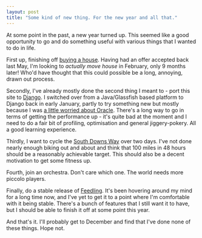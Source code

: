 ```yaml
---
layout: post
title: "Some kind of new thing. For the new year and all that."
---
```

At some point in the past, a new year turned up. This seemed like a good
opportunity to go and do something useful with various things that I wanted to
do in life.

First up, finishing off [buying a house][1]. Having had an offer accepted back
last May, I'm looking to *actually move house* in February, only 9 months
later! Who'd have thought that this could possible be a long, annoying, drawn
out process.

Secondly, I've already mostly done the second thing I meant to - port this
site to [Django][2]. I switched over from a Java/Glassfish based platform to
Django back in early January, partly to try something new but mostly because I
was [a little worried about Oracle][3]. There's a long way to go in terms of
getting the performance up - it's quite bad at the moment and I need to do a
fair bit of profiling, optimisation and general jiggery-pokery. All a good
learning experience.

Thirdly, I want to cycle the [South Downs Way][4] over two days. I've not done
nearly enough biking out and about and think that 100 miles in 48 hours should
be a reasonably achievable target. This should also be a decent motivation to
get some fitness up.

Fourth, join an orchestra. Don't care which one. The world needs more piccolo
players.

Finally, do a stable release of [Feedling][5]. It's been hovering around my
mind for a long time now, and I've yet to get it to a point where I'm
comfortable with it being stable. There's a bunch of features that I still
want it to have, but I should be able to finish it off at some point this
year.

And that's it. I'll probably get to December and find that I've done none of
these things. Hope not.

   [1]: /2010/08/19/me-vs-universe-the-struggle-continues.html

   [2]: http://www.djangoproject.com/

   [3]: /2013/11/03/django-updates-and-thingies.html

   [4]: http://en.wikipedia.org/wiki/South_Downs_Way

   [5]: http://feedling.sourceforge.net/
